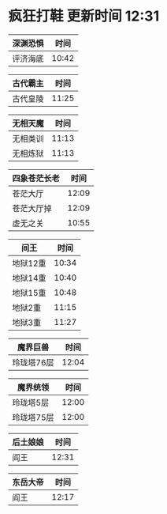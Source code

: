 # 疯狂打鞋 更新时间 12:31

| 深渊恐惧   | 时间    |
|--------|-------|
| 评济海底 | 10:42 |

| 古代霸主   | 时间    |
|--------|-------|
| 古代皇陵 | 11:25 |

| 无相天魔   | 时间    |
|--------|-------|
| 无相类训 | 11:13 |
| 无相炼狱 | 11:13 |

| 四象苍茫长老   | 时间    |
|--------|-------|
| 苍茫大厅 | 12:09 |
| 苍茫大厅掉 | 12:09 |
| 虚无之关 | 10:55 |

| 间王   | 时间    |
|--------|-------|
| 地狱12重 | 10:34 |
| 地狱14重 | 10:40 |
| 地狱15重 | 10:48 |
| 地狱2重 | 11:15 |
| 地狱3重 | 11:27 |

| 魔界巨兽   | 时间    |
|--------|-------|
| 玲珑塔76层 | 12:04 |

| 魔界统领   | 时间    |
|--------|-------|
| 玲珑塔5层 | 12:00 |
| 玲珑塔75层 | 12:00 |

| 后土娘娘   | 时间    |
|--------|-------|
| 阎王 | 12:31 |

| 东岳大帝   | 时间    |
|--------|-------|
| 阎王 | 12:17 |